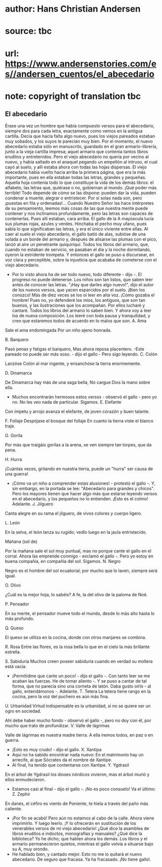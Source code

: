 # author: Hans Christian Andersen
# source: tbc
# url: https://www.andersenstories.com/es//andersen_cuentos/el_abecedario
# note: copyright of translation tbc

## El abecedario 

Érase una vez un hombre que había compuesto versos para el abecedario,
siempre dos para cada letra, exactamente como vemos en la antigua
cartilla. Decía que hacía falta algo nuevo, pues los viejos pareados
estaban muy sobados, y los suyos le parecían muy bien. Por el momento,
el nuevo abecedario estaba sólo en manuscrito, guardado en el gran
armario-librería, junto a la vieja cartilla impresa; aquel armario que
contenía tantos libros eruditos y entretenidos. Pero el viejo abecedario
no quería por vecino al nuevo, y había saltado en el anaquel pegando un
empellón al intruso, el cual cayó al suelo, y allí estaba ahora con
todas las hojas dispersas. El viejo abecedario había vuelto hacia arriba
la primera página, que era la más importante, pues en ella estaban todas
las letras, grandes y pequeñas. Aquella hoja contenía todo lo que
constituye la vida de los demás libros: el alfabeto, las letras que,
quiérase o no, gobiernan al mundo. ¡Qué poder más terrible! Todo depende
de cómo se las dispone: pueden dar la vida, pueden condenar a muerte;
alegrar o entristecer. Por sí solas nada son, pero ¡puestas en fila y
ordenadas!... Cuando Nuestro Señor las hace intérpretes de su
pensamiento, leemos más cosas de las que nuestra mente puede contener y
nos inclinamos profundamente, pero las letras son capaces de
contenerlas.
Pues allí estaban, cara arriba. El gallo de la A mayúscula lucía sus
plumas rojas, azules y verdes. Hinchaba el pecho muy ufano, pues sabía
lo que significaban las letras, y era el único viviente entre ellas.
Al caer al suelo el viejo abecedario, el gallo batió de alas, subióse de
una volada a un borde del armario y, después de alisarse las plumas con
el pico, lanzó al aire un penetrante quiquiriquí. Todos los libros del
armario, que, cuando no estaban de servicio, se pasaban el día y la
noche dormitando, oyeron la estridente trompeta. Y entonces el gallo se
puso a discursear, en voz clara y perceptible, sobre la injusticia que
acababa de cometerse con el viejo abecedario.
- Por lo visto ahora ha de ser todo nuevo, todo diferente - dijo -. El
progreso no puede detenerse. Los niños son tan listos, que saben leer
antes de conocer las letras. "¡Hay que darles algo nuevo!", dijo el
autor de los nuevos versos, que yacen esparcidos por el suelo. ¡Bien los
conozco! Más de diez veces se los oí leer en alta voz. ¡Cómo gozaba el
hombre! Pues no, yo defenderé los míos, los antiguos, que son tan
buenos, y las ilustraciones que los acompañan. Por ellos lucharé y
cantaré. Todos los libros del armario lo saben bien. Y ahora voy a leer
los de nueva composición. Los leeré con toda pausa y tranquilidad, y
creo que estaremos todos de acuerdo en lo malos que son.
A. Ama

Sale el ama endomingada
Por un niño ajeno honrada.

B. Barquero

Pasó penas y fatigas el barquero,
Mas ahora reposa placentero.
-Este pareado no puede ser más soso. - dijo el gallo - Pero sigo
leyendo.
C. Colón

Lanzóse Colón al mar ingente,
y ensanchóse la tierra enormemente.

D. Dinamarca

De Dinamarca hay más de una saga bella,
No cargue Dios la mano sobre ella.
- Muchos encontrarán hermosos estos versos - observó el gallo - pero yo
no. No les veo nada de particular. Sigamos.
E. Elefante

Con ímpetu y arrojo avanza el elefante,
de joven corazón y buen talante.

F. Follaje
Despójase el bosque del follaje
En cuanto la tierra viste el blanco traje.

G. Gorila

Por más que traigáis gorilas a la arena,
se ven siempre tan torpes, que da pena.

H. Hurra

¡Cuántas veces, gritando en nuestra tierra,
puede un "hurra" ser causa de una guerra!
- ¡Cómo va un niño a comprender estas alusiones! - protestó el gallo -.
Y, sin embargo, en la portada se lee: "Abecedario para grandes y
chicos". Pero los mayores tienen que hacer algo más que estarse leyendo
versos en el abecedario, y los pequeños no lo entienden.
¡Esto es el colmo! Adelante.
J. Jilguero

Canta alegre en su rama el jilguero,
de vivos colores y cuerpo ligero.

L. León

En la selva, el león lanza su rugido;
vedlo luego en la jaula entristecido.

Mañana (sol de)

Por la mañana sale el sol muy puntual,
mas no porque cante el gallo en el corral.
Ahora las emprende conmigo - exclamó el gallo -. Pero yo estoy en buena
compañía, en compañía del sol. Sigamos.
N. Negro

Negro es el hombre del sol ecuatorial;
por mucho que lo laven, siempre será igual.

O. Olivo

¿Cuál es la mejor hoja, lo sabéis? A fe,
la del olivo de la paloma de Noé.

P. Pensador

En su mente, el pensador mueve todo el mundo,
desde lo más alto hasta lo más profundo.

Q. Queso

El queso se utiliza en la cocina,
donde con otros manjares se combina.

R. Rosa
Entre las flores, es la rosa bella
lo que en el cielo la más brillante estrella.

S. Sabiduría
Muchos creen poseer sabiduría
cuando en verdad su mollera está vacía.
- ¡Permitidme que cante un poco! - dijo el gallo -. Con tanto leer se me
acaban las fuerzas. He de tomar aliento -. Y se puso a cantar de tal
forma, que no parecía sino una corneta de latón. Daba gusto oírlo - al
gallo, entendámonos -. Adelante.
T. Tetera
La tetera tiene rango en la cocina,
pero la voz del puchero es aún más fina.

U. Urbanidad
Virtud indispensable es la urbanidad,
si no se quiere ser un ogro en sociedad.

Ahí debe haber mucho fondo - observó el gallo -, pero no doy con él, por
mucho que trato de profundizar.
V. Valle de lágrimas

Valle de lágrimas es nuestra madre tierra.
A ella iremos todos, en paz o en guerra.
- ¡Esto es muy crudo! - dijo el gallo.
X. Xantipa
- Aquí no ha sabido encontrar nada nuevo:
En el matrimonio hay un arrecife,
al que Sócrates da el nombre de Xantipe.
- Al final, ha tenido que contentarse con Xantipe.
Y. Ygdrasil

En el árbol de Ygdrasil los dioses nórdicos vivieron,
mas el árbol murió y ellos enmudecieron.
- Estamos casi al final - dijo el gallo -. ¡No es poco consuelo! Va el
último:
Z. Zephir

En danés, el céfiro es viento de Poniente,
te hiela a través del paño más caliente.
- ¡Por fin se acabó! Pero aún no estamos al cabo de la calle. Ahora
viene imprimirlo. Y luego leerlo. ¡Y lo ofrecerán en sustitución de los
venerables versos de mi viejo abecedario! ¿Qué dice la asamblea de
libros eruditos e indoctos, monografías y manuales? ¿Qué dice la
biblioteca? Yo he dicho; que hablen ahora los demás.
Los libros y el armario permanecieron quietos, mientras el gallo volvía
a situarse bajo su A, muy orondo.
- He hablado bien, y cantado mejor. Esto no me lo quitará el nuevo
abecedario. De seguro que fracasa. Ya ha fracasado. ¡No tiene gallo!.
